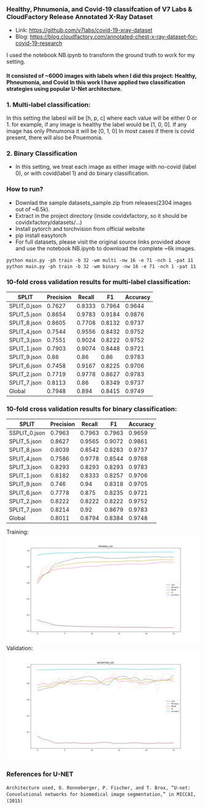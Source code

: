 ### Healthy, Phnumonia, and Covid-19 classifcation of V7 Labs & CloudFactory Release Annotated X-Ray Dataset
- Link: https://github.com/v7labs/covid-19-xray-dataset
- Blog: https://blog.cloudfactory.com/annotated-chest-x-ray-dataset-for-covid-19-research

I used the notebook NB.ipynb to transform the ground truth to work for my setting.

#### It consisted of ~6000 images with labels when I did this project: **Healthy, Phneumonia, and Covid** In this work I have applied two classification strategies using popular U-Net architecture.
### 1. Multi-label classification:
In this setting the labesl will be [h, p, c] where each value will be either 0 or 1.
for example, if any image is healthy the label would be [1, 0, 0]. If any image has only Phnumonia it will be [0, 1, 0]
In most cases if there is covid present, there will also be Pnuemonia.

### 2. Binary Classification
- In this setting, we treat each image as either image with no-covid (label 0), or with covid(label 1) and do binary classification.
### How to run?
- Downlad the sample datasets_sample.zip from releases(2304 images out of ~6.5k). 
- Extract in the project directory (inside covidxfactory, so it should be covidxfactory/datasets/...)
- Install pytorch and torchvision from official website
- pip install easytorch
- For full datasets, please visit the original source links provided above and use the notebook NB.ipynb to download the complete ~6k images.
```commandline
python main.py -ph train -b 32 -wm multi -nw 16 -e 71 -nch 1 -pat 11
python main.py -ph train -b 32 -wm binary -nw 16 -e 71 -nch 1 -pat 11
```
### 10-fold cross validation results for multi-label classification:
|SPLIT       |Precision|Recall|F1    |Accuracy|
|------------|---------|------|------|--------|
|SPLIT_0.json|0.7627   |0.8333|0.7964|0.9644  |
|SPLIT_5.json|0.8654   |0.9783|0.9184|0.9876  |
|SPLIT_8.json|0.8605   |0.7708|0.8132|0.9737  |
|SPLIT_4.json|0.7544   |0.9556|0.8432|0.9752  |
|SPLIT_3.json|0.7551   |0.9024|0.8222|0.9752  |
|SPLIT_1.json|0.7903   |0.9074|0.8448|0.9721  |
|SPLIT_9.json|0.86     |0.86  |0.86  |0.9783  |
|SPLIT_6.json|0.7458   |0.9167|0.8225|0.9706  |
|SPLIT_2.json|0.7719   |0.9778|0.8627|0.9783  |
|SPLIT_7.json|0.8113   |0.86  |0.8349|0.9737  |
|Global      |0.7948   |0.894 |0.8415|0.9749  |

### 10-fold cross validation results for binary classification:
|SPLIT       |Precision|Recall|F1    |Accuracy|
|------------|---------|------|------|--------|
|SSPLIT_0.json|0.7963   |0.7963|0.7963|0.9659  |
|SPLIT_5.json|0.8627   |0.9565|0.9072|0.9861  |
|SPLIT_8.json|0.8039   |0.8542|0.8283|0.9737  |
|SPLIT_4.json|0.7586   |0.9778|0.8544|0.9768  |
|SPLIT_3.json|0.8293   |0.8293|0.8293|0.9783  |
|SPLIT_1.json|0.8182   |0.8333|0.8257|0.9706  |
|SPLIT_9.json|0.746    |0.94  |0.8318|0.9705  |
|SPLIT_6.json|0.7778   |0.875 |0.8235|0.9721  |
|SPLIT_2.json|0.8222   |0.8222|0.8222|0.9752  |
|SPLIT_7.json|0.8214   |0.92  |0.8679|0.9783  |
|Global      |0.8011   |0.8794|0.8384|0.9748  |

Training:
![Plot](net_logs/v7_lab_cf_binary/SPLIT_7_training_log.png)
Validation:
![Plot](net_logs/v7_lab_cf_binary/SPLIT_7_validation_log.png)

### References for U-NET
``
Architecture used, O. Ronneberger, P. Fischer, and T. Brox, “U-net: Convolutional networks for biomedical image segmentation,” in MICCAI, (2015)
``